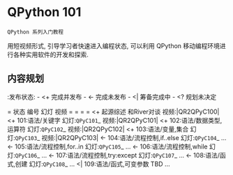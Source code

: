 QPython 101
=========================================

    QPython 系列入门教程

用短视频形式, 引导学习者快速进入编程状态, 可以利用 QPython 移动编程环境进行各种实用软件的开发和探索.







内容规划
-----------------------------------------

:发布状态:
    - <+ 完成并发布
    - <- 完成未发布
    - <| 筹备完成中
    - <? 规划未决定



=
状态 编号 幻灯 视频
= = = =
<+ 起源综述 和River对谈 视频:|QR2QPyC100|
<+ 101:语法/关键字 幻灯:`QPyC101`_  视频:|QR2QPyC101|
<+ 102:语法/数据类型,运算符 幻灯:`QPyC102`_  视频:|QR2QPyC102|
<+ 103:语法/变量,集合 幻灯:`QPyC103`_  视频:|QR2QPyC103|
<- 104:语法/流程控制,if..else 幻灯:`QPyC104`_  ...
<- 105:语法/流程控制,for..in 幻灯:`QPyC105`_  ...
<- 106:语法/流程控制,while 幻灯:`QPyC106`_  ...
<- 107:语法/流程控制,try:except 幻灯:`QPyC107`_  ...
<- 108:语法/函式,创建 幻灯:`QPyC108`_  ...
<| 109:语法/函式,可变参数 TBD  ...
<? 110:语法/函式,作用域 TBD  ...
<? 111:语法/函式,匿名函式 TBD  ...
<? 112:语法/函式,高阶函式 TBD  ...
<| 113:游戏/猜数字,伪代码 TBD  ...
<| 114:游戏/猜数字,接受输入 TBD  ...
<| 115:游戏/猜数字,随机数字 TBD  ...
<| 116:游戏/猜数字,整体可用 TBD  ...
=



PS:
-----------------------------------------

官方视频号是 **QPYIO**

|QPyIOQA|

已经开通客服, 可以随时通过微信和我们交流.



.. |QPyIOQA| image:: https://ipic.zoomquiet.top/2022-07-02-QPyIOQA.jpeg
             :width: 360px

.. |QR2QPyC100| image:: https://ipic.zoomquiet.top/2022-07-02-QPyC100.jpg
             :width: 200px

.. _QPyC101: https://slides.101.camp/QPyCamp101
.. |QR2QPyC101| image:: https://ipic.zoomquiet.top/2022-07-02-QPyC101.jpg
             :width: 200px

.. _QPyC102: https://slides.101.camp/QPyCamp102
.. |QR2QPyC102| image:: https://ipic.zoomquiet.top/2022-07-02-QPyC102.jpg
             :width: 200px

.. _QPyC103: https://slides.101.camp/QPyCamp103
.. |QR2QPyC103| image:: https://ipic.zoomquiet.top/2022-07-02-QPyC103.jpg
             :width: 200px

.. _QPyC104: https://slides.101.camp/QPyCamp104
.. _QPyC105: https://slides.101.camp/QPyCamp105
.. _QPyC106: https://slides.101.camp/QPyCamp106
.. _QPyC107: https://slides.101.camp/QPyCamp107
.. _QPyC108: https://slides.101.camp/QPyCamp108
